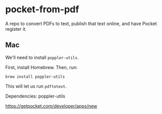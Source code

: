 # pocket-from-pdf

A repo to convert PDFs to text, publish that text online, and have Pocket register it.

## Mac

We'll need to install `poppler-utils`.

First, install Homebrew. Then, run:

```
brew install poppler-utils
```

This will let us run `pdftotext`.

Dependencies:
poppler-utils

https://getpocket.com/developer/apps/new
